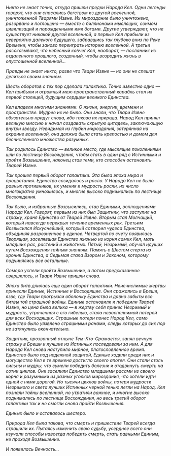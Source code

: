 _Никто не знает точно, откуда пришли предки Народа Кел. Одни легенды говорят, что они спасались бегством из другой вселенной, уничтоженной Тварями Извне. Их мироздание было уничтожено, разорвано и поглощено — вместе с биллионами мыслящих, сонмом цивилизаций и порожденными ими богами. Другие утверждают, что не существует никакой другой вселенной, а первые Кел прибыли из невероятно далекого будущего, забравшись так глубоко вниз по Реке Времени, чтобы заново переиграть историю вселенной. А третьи рассказывают, что небесный ковчег Кел, наоборот, — посланник из отдаленного прошлого, созданный, чтобы возродить жизнь в опустошенной вселенной…_

_Правды не знает никто, разве что Твари Извне — но они не спешат делиться своим знанием._

_Шесть оборотов с тех пор сделала галактика. Точно известно одно — Кел прибыли и огромный меж-пространственный корабль стал их первой столицей, будущим сердцем великого Единства._

_Кел владели многими знаниями. О жизни, энергии, времени и пространстве. Мудрее их не было. Они знали, что Твари Извне обязательно придут снова, ибо такова их природа. Народ Кел принял великую миссию и начал создавать скрытую цитадель, заключающую внутри звезду. Невидимая из глубин мироздания, затерянная на окраине вселенной, она должна была стать крепостью и домом для бесчисленного множества разумных._

_Так родилось Единство — великое место, где мыслящие поколениями шли по лестнице Восхождения, чтобы стать в один ряд с Истинными и пройти Возвышение, наконец став теми, кто способен остановить Тварей Извне._

_Так прошел первый оборот галактики. Эта была эпоха мира и процветания. Единство созидалось и росло. У Народа Кел не было равных противников, их умения и мудрость росли, их число многократно умножилось, и многие высоко поднимались по лестнице Восхождения._

_Так было, и избранные Возвысились, став Едиными, воплощениями Народа Кел. Говорят, первым из них был Защитник, что заступил на стражу, храня Единство от Тварей Извне. Вторым стал Молчащий, который навсегда перекрыл течение временных рек. Третьим Возвысился Искуснейший, который сотворил чудеса Единства, объединяя разрозненное в единое. Четвертой по счету появилась Творящая, заселявшая Единство жизнью из корня самих Кел, мать младших рас, растений и животных. Пятый, Незримый, обучал идущих путем Восхождения тайным знаниям. Память о Шестом стерта из хроник Единства, а Седьмая стала Взором и Законом, которому подчинялись все остальные._

_Семеро успели пройти Возвышение, а потом предсказанное свершилось, и Твари Извне пришли снова._

_Эпоха битв длилась еще один оборот галактики. Неисчислимые жертвы принесли Единые, Истинные и Восходящие. Они сражались в Бреши, язве, где Твари прогрызли оболочку Единства и давно забыты все битвы той страшной войны. Единые остановили и победили Тварей Извне, но цена была велика — в жертву себя принес Незримый и мудрость, утраченная с его гибелью, стала невосполнимой потерей для всех Восходящих. Страшные потери понес Народ Кел, само Единство было уязвлено страшными ранами, следы которых до сих пор не затянулись окончательно._

_Защитник, прозванный отныне Тем-Кто-Сражается, занял вечную стражу в Бреши и лучшие из Истинных последовали за ним. А для Народа Кел снова наступило мирное, благословленное время. Единство было под надежной защитой, Единые ходили среди них и могущество Кел в те времена достигло своего апогея. Они стали столь сильны и мудры, что сумели победить болезни и отодвинуть смерть на сотни циклов. Они заселили Единство младшими расами из своего корня и разумными из разных уголков мироздания, что хотели идти одной с ними дорогой. Но тысячи циклов войны, потеря мудрости Незримого и света лучших Истинных черной тенью легли на Народ. Кел познали тайны вселенной, но утратили важное, и многие высоко поднимались по лестнице Восхождения, но весь третий оборот галактики так и не смогли снова пройти Возвышения._

_Единых было и оставалось шестеро._

_Природа Кел была такова, что смерть и пришествие Тварей всегда страшили их. Пытаясь изменить свою судьбу, усерднее всего они изучали способы навсегда победить смерть, стать равными Единым, не проходя Возвышение._

_И появилась Вечность…_
